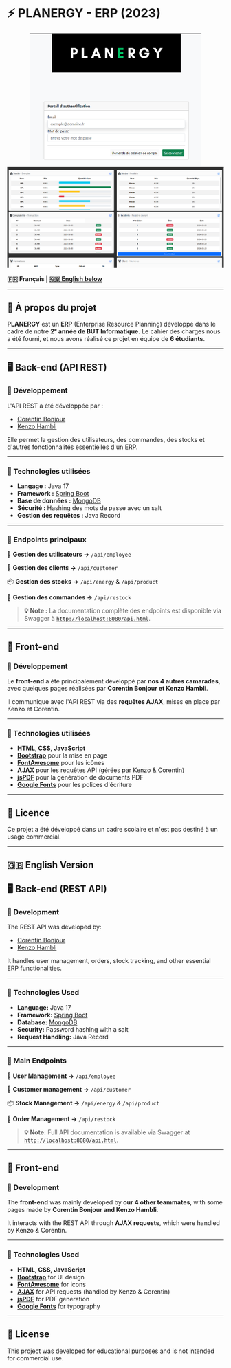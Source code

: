 # ⚡ PLANERGY - ERP (2023)

<p align="center">
  <img src="https://github.com/kenzohj/Planergy/blob/main/login.png" alt="Login page" width="400" />
  <img src="https://github.com/kenzohj/Planergy/blob/main/home.png" alt="Home page" width="650" />
</p>

**🇫🇷 Français | [🇬🇧 English below](#-english-version-)**  

---

## 📌 À propos du projet  

**PLANERGY** est un **ERP** (Enterprise Resource Planning) développé dans le cadre de notre **2ᵉ année de BUT Informatique**. Le cahier des charges nous a été fourni, et nous avons réalisé ce projet en équipe de **6 étudiants**.  

---

## 🖥️ Back-end (API REST)  

### 🚀 Développement  

L'API REST a été développée par :  
- [Corentin Bonjour](https://github.com/corentinbjr)  
- [Kenzo Hambli](https://github.com/KenzoHJ)  

Elle permet la gestion des utilisateurs, des commandes, des stocks et d'autres fonctionnalités essentielles d'un ERP.  

---

### 🔧 Technologies utilisées  

- **Langage :** Java 17
- **Framework :** [Spring Boot](https://spring.io/projects/spring-boot)
- **Base de données :** [MongoDB](https://www.mongodb.com/)
- **Sécurité :** Hashing des mots de passe avec un salt
- **Gestion des requêtes :** Java Record

---

### 📂 Endpoints principaux  

👤 **Gestion des utilisateurs →** `/api/employee`

📍 **Gestion des clients →** `/api/customer`

📦 **Gestion des stocks →** `/api/energy` & `/api/product`

🛒 **Gestion des commandes →** `/api/restock`

> **💡 Note :** La documentation complète des endpoints est disponible via Swagger à [`http://localhost:8080/api.html`](http://localhost:8080/api.html). 

---

## 🎨 Front-end  

### 🚀 Développement  

Le **front-end** a été principalement développé par **nos 4 autres camarades**, avec quelques pages réalisées par **Corentin Bonjour et Kenzo Hambli**.  

Il communique avec l'API REST via des **requêtes AJAX**, mises en place par Kenzo et Corentin.  

---

### 🎨 Technologies utilisées  

- **HTML, CSS, JavaScript**  
- [**Bootstrap**](https://getbootstrap.com/) pour la mise en page 
- [**FontAwesome**](https://fontawesome.com/icons) pour les icônes
- [**AJAX**](https://developer.mozilla.org/en-US/docs/Glossary/AJAX) pour les requêtes API (gérées par Kenzo & Corentin)  
- [**jsPDF**](https://www.npmjs.com/package/jspdf) pour la génération de documents PDF  
- [**Google Fonts**](https://fonts.google.com/) pour les polices d'écriture  

---

## 📝 Licence  

Ce projet a été développé dans un cadre scolaire et n'est pas destiné à un usage commercial.  

---

## 🇬🇧 English Version  

## 🖥️ Back-end (REST API)  

### 🚀 Development  

The REST API was developed by:  
- [Corentin Bonjour](https://github.com/corentinbjr)  
- [Kenzo Hambli](https://github.com/KenzoHJ)  

It handles user management, orders, stock tracking, and other essential ERP functionalities.  

---

### 🔧 Technologies Used  

- **Language:** Java 17  
- **Framework:** [Spring Boot](https://spring.io/projects/spring-boot)  
- **Database:** [MongoDB](https://www.mongodb.com/)  
- **Security:** Password hashing with a salt  
- **Request Handling:** Java Record

---

### 📂 Main Endpoints  

👤 **User Management →** `/api/employee`

📍 **Customer management →** `/api/customer`

📦 **Stock Management →** `/api/energy` & `/api/product`

🛒 **Order Management →** `/api/restock` 

> **💡 Note:** Full API documentation is available via Swagger at [`http://localhost:8080/api.html`](http://localhost:8080/api.html).  

---

## 🎨 Front-end  

### 🚀 Development  

The **front-end** was mainly developed by **our 4 other teammates**, with some pages made by **Corentin Bonjour and Kenzo Hambli**.  

It interacts with the REST API through **AJAX requests**, which were handled by Kenzo & Corentin.  

---

### 🎨 Technologies Used  

- **HTML, CSS, JavaScript**  
- [**Bootstrap**](https://getbootstrap.com/) for UI design 
- [**FontAwesome**](https://fontawesome.com/icons) for icons
- [**AJAX**](https://developer.mozilla.org/en-US/docs/Glossary/AJAX) for API requests (handled by Kenzo & Corentin)  
- [**jsPDF**](https://www.npmjs.com/package/jspdf) for PDF generation  
- [**Google Fonts**](https://fonts.google.com/) for typography  

---

## 📝 License  

This project was developed for educational purposes and is not intended for commercial use.  
